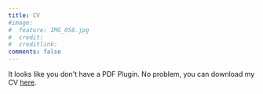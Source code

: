 ```yaml
---
title: CV
#image:
#  feature: IMG_058.jpg
#  credit: 
#  creditlink: 
comments: false
---
```




  <object width="100%" height="100%" type="application/pdf" data="/_assets/extras/AlistairEverettCV.pdf#pagemode=none" id="pdf_content">
    <p>It looks like you don't have a PDF Plugin.
      No problem, you can download my CV <a href="/assets/extras/AlistairEverettCV.pdf">here</a>.</p>
  </object>
 

